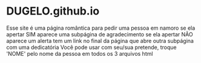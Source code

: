 # DUGELO.github.io
Esse site é uma página romântica para pedir uma pessoa em namoro
se ela apertar SIM aparece uma subpágina de agradecimento
se ela apertar NÃO aparece um alerta
tem um link no final da página que abre outra subpágina com uma dedicatória
Você pode usar com seu/sua pretende, troque 'NOME' pelo nome da pessoa em todos os 3 arquivos html

